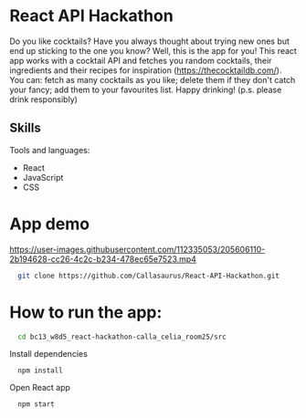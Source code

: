 # React API Hackathon

Do you like cocktails? Have you always thought about trying new ones but end up sticking to the one you know? Well, this is the app for you! This react app works with a cocktail API and fetches you random cocktails, their ingredients and their recipes for inspiration (https://thecocktaildb.com/). You can: fetch as many cocktails as you like; delete them if they don't catch your fancy; add them to your favourites list. Happy drinking! (p.s. please drink responsibly)

## Skills

Tools and languages:
- React
- JavaScript
- CSS

# App demo

https://user-images.githubusercontent.com/112335053/205606110-2b194628-cc26-4c2c-b234-478ec65e7523.mp4

```bash
  git clone https://github.com/Callasaurus/React-API-Hackathon.git
```

# How to run the app:

```bash
  cd bc13_w8d5_react-hackathon-calla_celia_room25/src
```

Install dependencies

```react
  npm install
```

Open React app

```bash
  npm start
```
